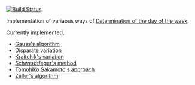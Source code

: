 [![Build Status](https://travis-ci.org/autozimu/dayOfWeek.svg?branch=master)](https://travis-ci.org/autozimu/dayOfWeek)

Implementation of variaous ways of [Determination of the day of the week](https://en.wikipedia.org/wiki/Determination_of_the_day_of_the_week).

Currently implemented,
- [Gauss's algorithm](https://en.wikipedia.org/wiki/Determination_of_the_day_of_the_week#Gauss.27s_algorithm)
- [Disparate variation](https://en.wikipedia.org/wiki/Determination_of_the_day_of_the_week#Disparate_variation)
- [Kraitchik's variation](https://en.wikipedia.org/wiki/Determination_of_the_day_of_the_week#Kraitchik.27s_variation)
- [Schwerdtfeger's method](https://en.wikipedia.org/wiki/Determination_of_the_day_of_the_week#Schwerdtfeger.27s_method)
- [Tomohiko Sakamoto's approach](https://en.wikipedia.org/wiki/Determination_of_the_day_of_the_week#Implementation-dependent_methods)
- [Zeller's algorithm](https://en.wikipedia.org/wiki/Determination_of_the_day_of_the_week#Zeller.E2.80.99s_algorithm)
